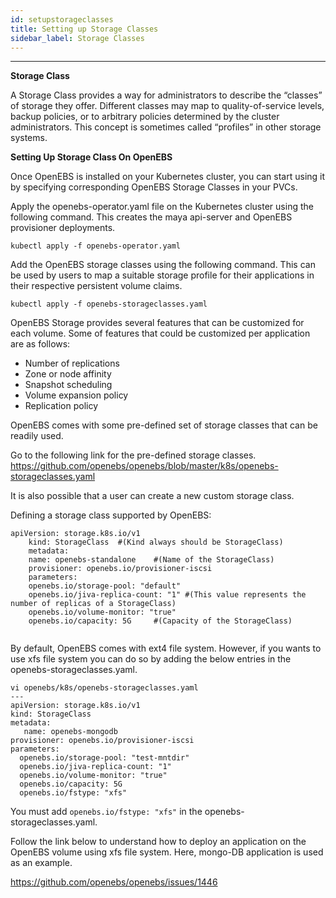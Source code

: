 ```yaml
---
id: setupstorageclasses
title: Setting up Storage Classes
sidebar_label: Storage Classes
---
```


------

**Storage Class**

A Storage Class provides a way for administrators to describe the “classes” of storage they offer. Different classes may map to quality-of-service levels, backup policies, or to arbitrary policies determined by the cluster administrators. This concept is sometimes called “profiles” in other storage systems.

**Setting Up Storage Class On OpenEBS**

Once OpenEBS is installed on your Kubernetes cluster, you can start using it by specifying corresponding OpenEBS Storage Classes in your PVCs.

Apply the openebs-operator.yaml file on the Kubernetes cluster using the following command. This creates the maya api-server and OpenEBS provisioner deployments.

```
kubectl apply -f openebs-operator.yaml
```

Add the OpenEBS storage classes using the following command. This can be used by users to map a suitable storage profile for their applications in their respective persistent volume claims.

```
kubectl apply -f openebs-storageclasses.yaml
```

OpenEBS Storage provides several features that can be customized for each volume. Some of features that could be customized per application are as follows:

- Number of replications
- Zone or node affinity
- Snapshot scheduling
- Volume expansion policy
- Replication policy

OpenEBS comes with some pre-defined set of storage classes that can be readily used.

Go to the following link for the pre-defined storage classes.
https://github.com/openebs/openebs/blob/master/k8s/openebs-storageclasses.yaml


It is also possible that a user can create a new custom storage class.

Defining a storage class supported by OpenEBS:

```
apiVersion: storage.k8s.io/v1
	kind: StorageClass 	#(Kind always should be StorageClass)
	metadata:
   	name: openebs-standalone 	#(Name of the StorageClass)
	provisioner: openebs.io/provisioner-iscsi
	parameters:
  	openebs.io/storage-pool: "default"
  	openebs.io/jiva-replica-count: "1" #(This value represents the  number of replicas of a StorageClass)
  	openebs.io/volume-monitor: "true"
  	openebs.io/capacity: 5G 	#(Capacity of the StorageClass)


```



By default, OpenEBS comes with ext4 file system. However, if you wants to use xfs file system you can do so by adding the below entries in the openebs-storageclasses.yaml.

```
vi openebs/k8s/openebs-storageclasses.yaml
---
apiVersion: storage.k8s.io/v1
kind: StorageClass
metadata:
   name: openebs-mongodb
provisioner: openebs.io/provisioner-iscsi
parameters:
  openebs.io/storage-pool: "test-mntdir"
  openebs.io/jiva-replica-count: "1"
  openebs.io/volume-monitor: "true"
  openebs.io/capacity: 5G
  openebs.io/fstype: "xfs"
```

You must add `openebs.io/fstype: "xfs"` in the openebs-storageclasses.yaml.

Follow the link below to understand how to deploy an application on the OpenEBS volume using xfs file system. Here, mongo-DB application is used as an example.

https://github.com/openebs/openebs/issues/1446

<!-- Hotjar Tracking Code for https://docs.openebs.io -->
<script>
   (function(h,o,t,j,a,r){
       h.hj=h.hj||function(){(h.hj.q=h.hj.q||[]).push(arguments)};
       h._hjSettings={hjid:785693,hjsv:6};
       a=o.getElementsByTagName('head')[0];
       r=o.createElement('script');r.async=1;
       r.src=t+h._hjSettings.hjid+j+h._hjSettings.hjsv;
       a.appendChild(r);
   })(window,document,'https://static.hotjar.com/c/hotjar-','.js?sv=');
</script>

